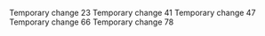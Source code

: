 Temporary change 23
Temporary change 41
Temporary change 47
Temporary change 66
Temporary change 78
